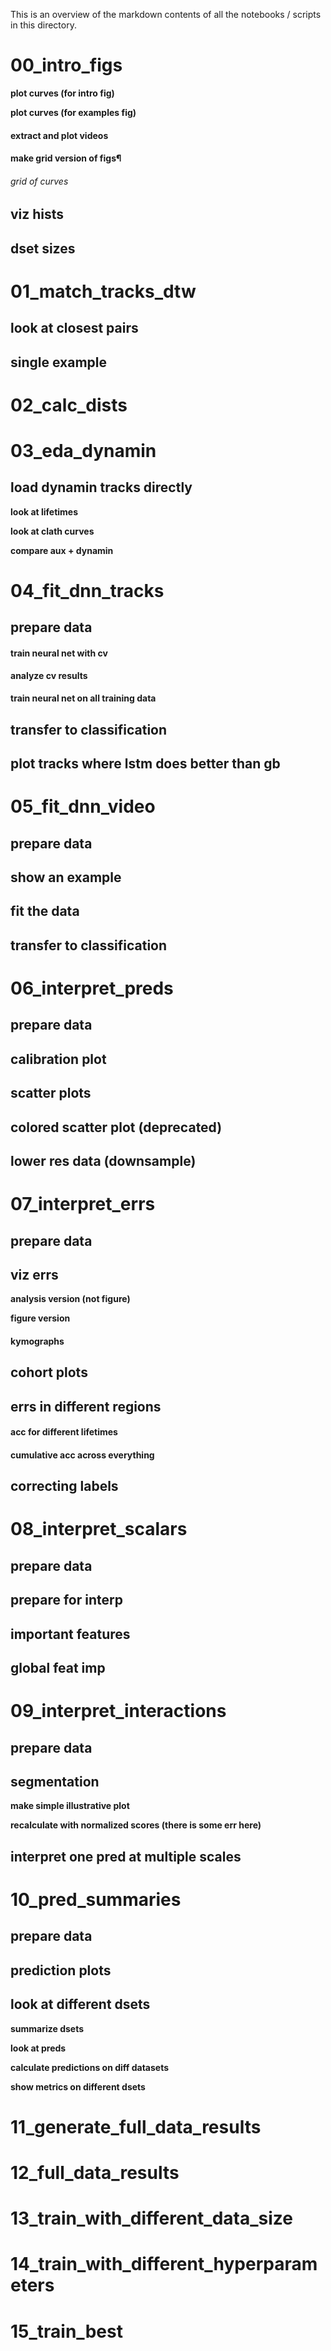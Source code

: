 This is an overview of the markdown contents of all the notebooks / scripts in this directory.

# 00_intro_figs


**plot curves (for intro fig)**

**plot curves (for examples fig)**

#### extract and plot videos

#### make grid version of figs¶

###### grid of curves

## viz hists

## dset sizes

# 01_match_tracks_dtw


## look at closest pairs

## single example

# 02_calc_dists


# 03_eda_dynamin


## load dynamin tracks directly

**look at lifetimes**

**look at clath curves**

**compare aux + dynamin**

# 04_fit_dnn_tracks


## prepare data

#### train neural net with cv

**analyze cv results**

#### train neural net on all training data

## transfer to classification

## plot tracks where lstm does better than gb

# 05_fit_dnn_video


## prepare data

## show an example

## fit the data

## transfer to classification

# 06_interpret_preds


## prepare data

## calibration plot

## scatter plots

## colored scatter plot (deprecated)

## lower res data (downsample)

# 07_interpret_errs


## prepare data

## viz errs

**analysis version (not figure)**

**figure version**

#### kymographs

## cohort plots

## errs in different regions

#### acc for different lifetimes

#### cumulative acc across everything

## correcting labels

# 08_interpret_scalars


## prepare data

## prepare for interp

## important features

## global feat imp

# 09_interpret_interactions


## prepare data

## segmentation

**make simple illustrative plot**

**recalculate with normalized scores (there is some err here)**

## interpret one pred at multiple scales

# 10_pred_summaries


## prepare data

## prediction plots

## look at different dsets

**summarize dsets**

**look at preds**

**calculate predictions on diff datasets**

**show metrics on different dsets**

# 11_generate_full_data_results


# 12_full_data_results


# 13_train_with_different_data_size


# 14_train_with_different_hyperparameters


# 15_train_best



